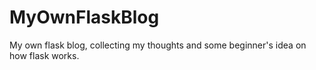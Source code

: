 # MyOwnFlaskBlog
My own flask blog, collecting my thoughts and some beginner's idea on how flask works.
